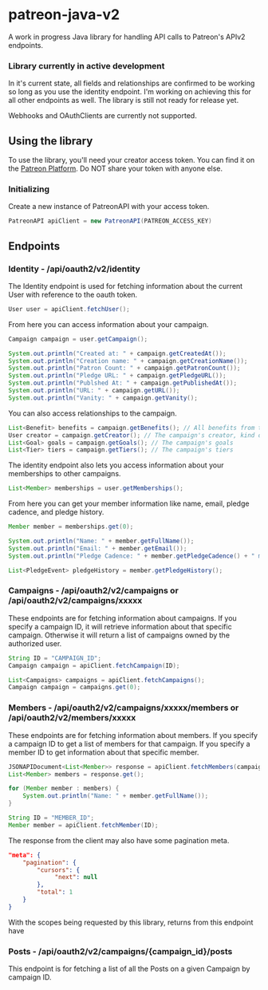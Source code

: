 # patreon-java-v2
 A work in progress Java library for handling API calls to Patreon's APIv2 endpoints.
 
 ### Library currently in active development
 In it's current state, all fields and relationships are confirmed to be working so long as you use the identity endpoint. I'm working on achieving this for all other endpoints as well. The library is still not ready for release yet.
 
Webhooks and OAuthClients are currently not supported.
 
## Using the library
To use the library, you'll need your creator access token. You can find it on the [Patreon Platform](https://www.patreon.com/portal/registration/register-clients). Do NOT share your token with anyone else.

### Initializing
Create a new instance of PatreonAPI with your access token.
```java
PatreonAPI apiClient = new PatreonAPI(PATREON_ACCESS_KEY)
```

## Endpoints

### Identity - /api/oauth2/v2/identity
The Identity endpoint is used for fetching information about the current User with reference to the oauth token.
```java
User user = apiClient.fetchUser();
```
From here you can access information about your campaign.
```java
Campaign campaign = user.getCampaign();

System.out.println("Created at: " + campaign.getCreatedAt());
System.out.println("Creation name: " + campaign.getCreationName());
System.out.println("Patron Count: " + campaign.getPatronCount());
System.out.println("Pledge URL: " + campaign.getPledgeURL());
System.out.println("Publshed At: " + campaign.getPublishedAt());
System.out.println("URL: " + campaign.getURL());
System.out.println("Vanity: " + campaign.getVanity();
```
You can also access relationships to the campaign.
```java
List<Benefit> benefits = campaign.getBenefits(); // All benefits from the campaign
User creator = campaign.getCreator(); // The campaign's creator, kind of redundant for the identity endpoint
List<Goal> goals = campaign.getGoals(); // The campaign's goals
List<Tier> tiers = campaign.getTiers(); // The campaign's tiers
```
The identity endpoint also lets you access information about your memberships to other campaigns.
```java
List<Member> memberships = user.getMemberships();
```
From here you can get your member information like name, email, pledge cadence, and pledge history.
```java
Member member = memberships.get(0);

System.out.println("Name: " + member.getFullName());
System.out.println("Email: " + member.getEmail());
System.out.println("Pledge Cadence: " + member.getPledgeCadence() + " months");

List<PledgeEvent> pledgeHistory = member.getPledgeHistory();
```

### Campaigns - /api/oauth2/v2/campaigns or /api/oauth2/v2/campaigns/xxxxx
These endpoints are for fetching information about campaigns. If you specify a campaign ID, it will retrieve information about that specific campaign. Otherwise it will return a list of campaigns owned by the authorized user.
```java
String ID = "CAMPAIGN_ID";
Campaign campaign = apiClient.fetchCampaign(ID);
```
```java
List<Campaigns> campaigns = apiClient.fetchCampaigns();
Campaign campaign = campaigns.get(0);
```

### Members - /api/oauth2/v2/campaigns/xxxxx/members or /api/oauth2/v2/members/xxxxx
These endpoints are for fetching information about members. If you specify a campaign ID to get a list of members for that campaign. If you specify a member ID to get information about that specific member.
```java
JSONAPIDocument<List<Member>> response = apiClient.fetchMembers(campaign.getID());
List<Member> members = response.get();

for (Member member : members) {
    System.out.println("Name: " + member.getFullName());
}
```
```java
String ID = "MEMBER_ID";
Member member = apiClient.fetchMember(ID);
```
The response from the client may also have some pagination meta.
```json
"meta": {
    "pagination": {
        "cursors": {
             "next": null
        },
        "total": 1
    }
}
```
With the scopes being requested by this library, returns from this endpoint have 

### Posts - /api/oauth2/v2/campaigns/{campaign_id}/posts
This endpoint is for fetching a list of all the Posts on a given Campaign by campaign ID.
